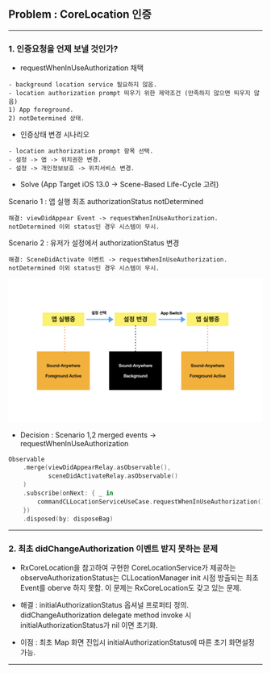 ## Problem : CoreLocation 인증

---

### 1. 인증요청을 언제 보낼 것인가?

- requestWhenInUseAuthorization 채택

```
- background location service 필요하지 않음.
- location authorization prompt 띄우기 위한 제약조건 (만족하지 않으면 띄우지 않음)
1) App foreground. 
2) notDetermined 상태.
```

- 인증상태 변경 시나리오

```
- location authorization prompt 항목 선택.
- 설정 -> 앱 -> 위치권한 변경.
- 설정 -> 개인정보보호 -> 위치서비스 변경.
```

- Solve (App Target iOS 13.0 -> Scene-Based Life-Cycle 고려)

Scenario 1 : 앱 실행 최초 authorizationStatus notDetermined

```
해결: viewDidAppear Event -> requestWhenInUseAuthorization.
notDetermined 이외 status인 경우 시스템이 무시.
```

Scenario 2 : 유저가 설정에서 authorizationStatus 변경

```
해결: SceneDidActivate 이벤트 -> requestWhenInUseAuthorization.
notDetermined 이외 status인 경우 시스템이 무시.
```

![](./Images/002_1.jpeg)

- Decision : Scenario 1,2 merged events -> requestWhenInUseAuthorization

```swift
Observable
    .merge(viewDidAppearRelay.asObservable(),
           sceneDidActivateRelay.asObservable()
    )
    .subscribe(onNext: { _ in
        commandCLLocationServiceUseCase.requestWhenInUseAuthorization()
    })
    .disposed(by: disposeBag)
```

---

### 2. 최초 didChangeAuthorization 이벤트 받지 못하는 문제

- RxCoreLocation을 참고하여 구현한 CoreLocationService가 제공하는 observeAuthorizationStatus는
CLLocationManager init 시점 방출되는 최초 Event를 oberve 하지 못함. 이 문제는 RxCoreLocation도 갖고 있는
문제.

- 해결 : initialAuthorizationStatus 옵셔널 프로퍼티 정의. didChangeAuthorization delegate method
invoke 시 initialAuthorizationStatus가 nil 이면 초기화.

- 이점 : 최초 Map 화면 진입시 initialAuthorizationStatus에 따른 초기 화면설정 가능.

---
